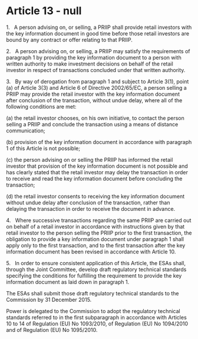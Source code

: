 # Article 13 - null


1.   A person advising on, or selling, a PRIIP shall provide retail investors with the key information document in good time before those retail investors are bound by any contract or offer relating to that PRIIP.

2.   A person advising on, or selling, a PRIIP may satisfy the requirements of paragraph 1 by providing the key information document to a person with written authority to make investment decisions on behalf of the retail investor in respect of transactions concluded under that written authority.

3.   By way of derogation from paragraph 1 and subject to Article 3(1), point (a) of Article 3(3) and Article 6 of Directive 2002/65/EC, a person selling a PRIIP may provide the retail investor with the key information document after conclusion of the transaction, without undue delay, where all of the following conditions are met:

(a) the retail investor chooses, on his own initiative, to contact the person selling a PRIIP and conclude the transaction using a means of distance communication;

(b) provision of the key information document in accordance with paragraph 1 of this Article is not possible;

(c) the person advising on or selling the PRIIP has informed the retail investor that provision of the key information document is not possible and has clearly stated that the retail investor may delay the transaction in order to receive and read the key information document before concluding the transaction;

(d) the retail investor consents to receiving the key information document without undue delay after conclusion of the transaction, rather than delaying the transaction in order to receive the document in advance.

4.   Where successive transactions regarding the same PRIIP are carried out on behalf of a retail investor in accordance with instructions given by that retail investor to the person selling the PRIIP prior to the first transaction, the obligation to provide a key information document under paragraph 1 shall apply only to the first transaction, and to the first transaction after the key information document has been revised in accordance with Article 10.

5.   In order to ensure consistent application of this Article, the ESAs shall, through the Joint Committee, develop draft regulatory technical standards specifying the conditions for fulfilling the requirement to provide the key information document as laid down in paragraph 1.

The ESAs shall submit those draft regulatory technical standards to the Commission by 31 December 2015.

Power is delegated to the Commission to adopt the regulatory technical standards referred to in the first subparagraph in accordance with Articles 10 to 14 of Regulation (EU) No 1093/2010, of Regulation (EU) No 1094/2010 and of Regulation (EU) No 1095/2010.

